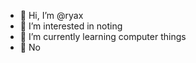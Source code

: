 - 👋 Hi, I’m @ryax
- 👀 I’m interested in noting 
- 🌱 I’m currently learning computer things
- 💞️ No
<!---
ryax1/ryax1 is a ✨ special ✨ repository because its `README.md` (this file) appears on your GitHub profile.
You can click the Preview link to take a look at your changes.
--->
